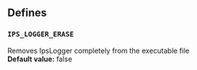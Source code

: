 ## Defines

### `IPS_LOGGER_ERASE`
Removes IpsLogger completely from the executable file \
**Default value:** false
